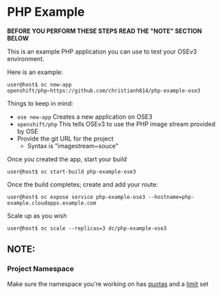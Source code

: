 # PHP Example

**BEFORE YOU PERFORM THESE STEPS READ THE "NOTE" SECTION BELOW**

This is an example PHP application you can use to test your OSEv3 environment.

Here is an example:
```
user@host$ oc new-app openshift/php~https://github.com/christianh814/php-example-ose3
```

Things to keep in mind:
* `ose new-app` Creates a new application on OSE3
* `openshift/php` This tells OSEv3 to use the PHP image stream provided by OSE
* Provide the git URL for the project
  * Syntax is "imagestream~souce"

Once you created the app, start your build

```
user@host$ oc start-build php-example-ose3
```

Once the build completes; create and add your route:
```
user@host$ oc expose service php-example-ose3 --hostname=php-example.cloudapps.example.com
```

Scale up as you wish
```
user@host$ oc scale --replicas=3 dc/php-example-ose3
```

## NOTE:

### Project Namespace
Make sure the namespace you're working on has [quotas](https://github.com/openshift/training/blob/master/beta-4-setup.md#applying-quota-to-projects) and a [limit](https://github.com/openshift/training/blob/master/beta-4-setup.md#applying-limit-ranges-to-projects) set
